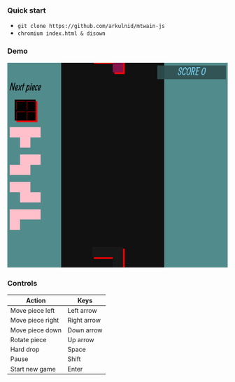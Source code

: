 ### Quick start 
* `git clone https://github.com/arkulnid/mtwain-js`
* `chromium index.html & disown`

### Demo
 
![](./assets/tetris_demo.gif)

### Controls 

| Action | Keys |
| --- | --- | 
| Move piece left | Left arrow |
| Move piece right | Right arrow |
| Move piece down | Down arrow |
| Rotate piece | Up arrow|
| Hard drop | Space |
| Pause | Shift |
| Start new game | Enter |
